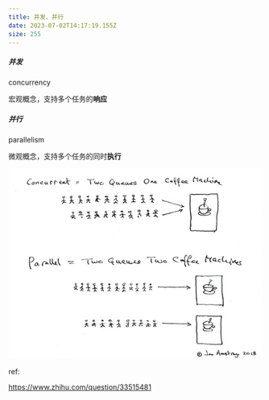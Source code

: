 ```yaml
---
title: 并发、并行
date: 2023-07-02T14:17:19.155Z
size: 255
---
```

##### 并发

concurrency

宏观概念，支持多个任务的**响应**

##### 并行

parallelism

微观概念，支持多个任务的同时**执行**

![](../../public/async/concurrency+parallelism.jpeg)

ref:

https://www.zhihu.com/question/33515481
